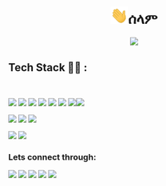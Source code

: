 <div align="center">
<h1 align="center"><img width="35" src="https://github.com/1999AZZAR/1999AZZAR/blob/main/resources/img/waving.gif">ሰላም</h1>

<a href="https://github.com/TheMoonK1d/TheMoonK1d"><img src="https://readme-typing-svg.herokuapp.com?color=%2336BCF7&center=true&vCenter=true&lines=Hello+World;Welcome+to+my+Github+page;"></a>
</p>
</div>

## Tech Stack 🧑‍💻 :

<br>

<img src="https://img.icons8.com/color/48/000000/flutter.png"/> <img src="https://img.icons8.com/color/48/000000/dart.png"/> <img src="https://img.icons8.com/color/48/000000/c-plus-plus-logo.png"/> <img src="https://img.icons8.com/color/48/000000/c-sharp-logo.png"/> <img src="https://img.icons8.com/color/48/000000/java-coffee-cup-logo--v1.png"/> <img src="https://img.icons8.com/color/48/000000/python.png"/> <img src="https://img.icons8.com/color/48/000000/android-studio--v2.png"/><img src="https://img.icons8.com/color/256/kotlin.png"/>

<img src="https://img.icons8.com/officel/48/000000/php-logo.png"/> <img src="https://img.icons8.com/color/48/000000/html-5--v1.png"/> <img src="https://img.icons8.com/color/48/000000/css3.png"/>

<img src="https://img.icons8.com/color/48/000000/mysql-logo.png"/>  

<img src="https://img.icons8.com/color/48/000000/linux--v1.png"/>
<br>



### Lets connect through:
<a href="https://t.me/themoonk1d"><img src="https://img.icons8.com/fluency/48/000000/telegram-app.png"/></a>
<a href="mailto:eyobdesta562@gmail.com"><img src="https://img.icons8.com/fluency/48/000000/gmail-new.png"/></a>
<a href="https://twitter.com/TheMoonK1d"><img src="https://img.icons8.com/color/48/000000/twitter--v1.png"/></a>
<a href="https://www.linkedin.com/in/eyob-desta//"><img src="https://img.icons8.com/color/48/000000/linkedin.png"/></a>
<a href="https://www.facebook.com/TheMoonK1d/"><img src="https://img.icons8.com/fluency/48/000000/meta.png"/></a>

<!---
TheMoonK1d/TheMoonK1d is a ✨ special ✨ repository because its `README.md` (this file) appears on your GitHub profile.
You can click the Preview link to take a look at your changes.
--->
